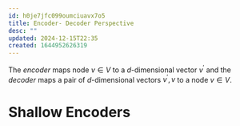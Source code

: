 ```yaml
---
id: h0je7jfc099oumciuavx7o5
title: Encoder- Decoder Perspective
desc: ""
updated: 2024-12-15T22:35
created: 1644952626319
---
```

The _encoder_ maps node $v\in V$ to a $d$-dimensional vector $v^\prime$ and the _decoder_ maps a pair of $d$-dimensional vectors $v^\prime,v$ to a node $v\in V$.

# Shallow Encoders

